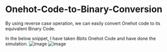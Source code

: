 # Onehot-Code-to-Binary-Conversion
By using reverse case operation, we can easily convert Onehot code to its equivalent Binary Code.

In the below snippet, I have taken 8bits Onehot Code and have done the simulation.
![image](https://github.com/user-attachments/assets/a82fcca6-9ff9-404c-b0a4-7b2ae1ffc582)
![image](https://github.com/user-attachments/assets/1bb9dd59-c3fe-4665-84c0-6245d721c9e4)
